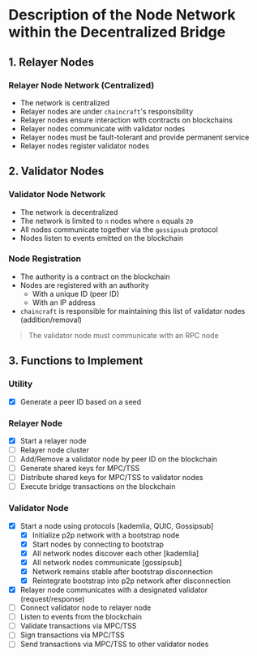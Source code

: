 # Description of the Node Network within the Decentralized Bridge

## 1. Relayer Nodes

### Relayer Node Network (Centralized)

- The network is centralized
- Relayer nodes are under `chaincraft`'s responsibility
- Relayer nodes ensure interaction with contracts on blockchains
- Relayer nodes communicate with validator nodes
- Relayer nodes must be fault-tolerant and provide permanent service
- Relayer nodes register validator nodes

## 2. Validator Nodes

### Validator Node Network

- The network is decentralized
- The network is limited to `n` nodes where `n` equals `20`
- All nodes communicate together via the `gossipsub` protocol
- Nodes listen to events emitted on the blockchain

### Node Registration

- The authority is a contract on the blockchain
- Nodes are registered with an authority
  - With a unique ID (peer ID)
  - With an IP address
- `chaincraft` is responsible for maintaining this list of validator nodes (addition/removal)

> The validator node must communicate with an RPC node

## 3. Functions to Implement

### Utility

- [x] Generate a peer ID based on a seed

### Relayer Node

- [x] Start a relayer node
- [ ] Relayer node cluster
- [ ] Add/Remove a validator node by peer ID on the blockchain
- [ ] Generate shared keys for MPC/TSS
- [ ] Distribute shared keys for MPC/TSS to validator nodes
- [ ] Execute bridge transactions on the blockchain

### Validator Node

- [x] Start a node using protocols [kademlia, QUIC, Gossipsub]
  - [x] Initialize p2p network with a bootstrap node
  - [x] Start nodes by connecting to bootstrap
  - [x] All network nodes discover each other [kademlia]
  - [x] All network nodes communicate [gossipsub]
  - [x] Network remains stable after bootstrap disconnection
  - [x] Reintegrate bootstrap into p2p network after disconnection
- [x] Relayer node communicates with a designated validator (request/response)
- [ ] Connect validator node to relayer node
- [ ] Listen to events from the blockchain
- [ ] Validate transactions via MPC/TSS
- [ ] Sign transactions via MPC/TSS
- [ ] Send transactions via MPC/TSS to other validator nodes
